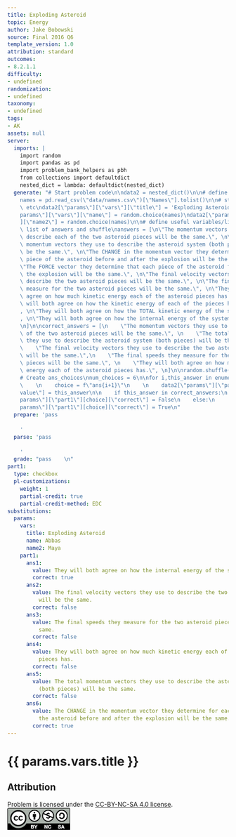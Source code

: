 ```yaml
---
title: Exploding Asteroid
topic: Energy
author: Jake Bobowski
source: Final 2016 Q6
template_version: 1.0
attribution: standard
outcomes:
- 8.2.1.1
difficulty:
- undefined
randomization:
- undefined
taxonomy:
- undefined
tags:
- AK
assets: null
server:
  imports: |
    import random
    import pandas as pd
    import problem_bank_helpers as pbh
    from collections import defaultdict
    nested_dict = lambda: defaultdict(nested_dict)
  generate: "# Start problem code\n\ndata2 = nested_dict()\n\n# define or load names/items/objects\n\
    names = pd.read_csv(\"data/names.csv\")[\"Names\"].tolist()\n\n# store phrases\
    \ etc\ndata2[\"params\"][\"vars\"][\"title\"] = 'Exploding Asteroid'\ndata2[\"\
    params\"][\"vars\"][\"name\"] = random.choice(names)\ndata2[\"params\"][\"vars\"\
    ][\"name2\"] = random.choice(names)\n\n# define useful variables/lists\n\n# create\
    \ list of answers and shuffle\nanswers = [\n\"The momentum vectors they use to\
    \ describe each of the two asteroid pieces will be the same.\", \n\"The total\
    \ momentum vectors they use to describe the asteroid system (both pieces) will\
    \ be the same.\", \n\"The CHANGE in the momentum vector they determine for each\
    \ piece of the asteroid before and after the explosion will be the same.\", \n\
    \"The FORCE vector they determine that each piece of the asteroid felt during\
    \ the explosion will be the same.\", \n\"The final velocity vectors they use to\
    \ describe the two asteroid pieces will be the same.\", \n\"The final speeds they\
    \ measure for the two asteroid pieces will be the same.\", \n\"They will both\
    \ agree on how much kinetic energy each of the asteroid pieces has.\", \n\"They\
    \ will both agree on how the kinetic energy of each of the pieces has changed.\"\
    , \n\"They will both agree on how the TOTAL kinetic energy of the system has changed.\"\
    , \n\"They will both agree on how the internal energy of the system has changed.\"\
    \n]\n\ncorrect_answers = [\n    \"The momentum vectors they use to describe each\
    \ of the two asteroid pieces will be the same.\", \n    \"The total momentum vectors\
    \ they use to describe the asteroid system (both pieces) will be the same.\",\n\
    \    \"The final velocity vectors they use to describe the two asteroid pieces\
    \ will be the same.\",\n    \"The final speeds they measure for the two asteroid\
    \ pieces will be the same.\", \n    \"They will both agree on how much kinetic\
    \ energy each of the asteroid pieces has.\", \n]\n\nrandom.shuffle(answers)\n\n\
    # Create ans_choices\nnum_choices = 6\n\nfor i,this_answer in enumerate(random.sample(answers,num_choices)):\n\
    \    \n    choice = f\"ans{i+1}\"\n    \n    data2[\"params\"][\"part1\"][choice][\"\
    value\"] = this_answer\n\n    if this_answer in correct_answers:\n        data2[\"\
    params\"][\"part1\"][choice][\"correct\"] = False\n    else:\n        data2[\"\
    params\"][\"part1\"][choice][\"correct\"] = True\n"
  prepare: 'pass

    '
  parse: 'pass

    '
  grade: "pass    \n"
part1:
  type: checkbox
  pl-customizations:
    weight: 1
    partial-credit: true
    partial-credit-method: EDC
substitutions:
  params:
    vars:
      title: Exploding Asteroid
      name: Abbas
      name2: Maya
    part1:
      ans1:
        value: They will both agree on how the internal energy of the system has changed.
        correct: true
      ans2:
        value: The final velocity vectors they use to describe the two asteroid pieces
          will be the same.
        correct: false
      ans3:
        value: The final speeds they measure for the two asteroid pieces will be the
          same.
        correct: false
      ans4:
        value: They will both agree on how much kinetic energy each of the asteroid
          pieces has.
        correct: false
      ans5:
        value: The total momentum vectors they use to describe the asteroid system
          (both pieces) will be the same.
        correct: false
      ans6:
        value: The CHANGE in the momentum vector they determine for each piece of
          the asteroid before and after the explosion will be the same.
        correct: true
---
```

# {{ params.vars.title }}

## Attribution

Problem is licensed under the [CC-BY-NC-SA 4.0 license](https://creativecommons.org/licenses/by-nc-sa/4.0/).
![The Creative Commons 4.0 license requiring attribution-BY, non-commercial-NC, and share-alike-SA license.](https://raw.githubusercontent.com/firasm/bits/master/by-nc-sa.png)